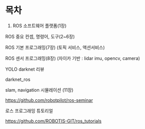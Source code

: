 
# 목차

1. ROS 소프트웨어 플랫폼(1장)

ROS 중요 컨셉, 명령어, 도구(2~6장)

ROS 기본 프로그래밍(7장) (토픽 서비스, 액션서비스)

ROS 센서 프로그래밍(8장) (자이카 기반 : lidar imu, opencv, camera)

YOLO darknet 리뷰

darknet_ros

slam, navigation 시뮬레이션 (11장)

https://github.com/robotpilot/ros-seminar

로스 프로그래밍 튜토리얼

https://github.com/ROBOTIS-GIT/ros_tutorials
